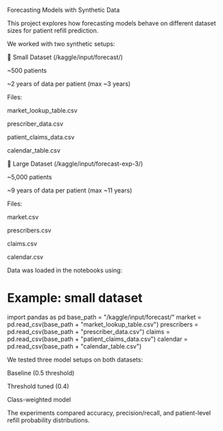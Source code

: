Forecasting Models with Synthetic Data

This project explores how forecasting models behave on different dataset sizes for patient refill prediction.

We worked with two synthetic setups:

📂 Small Dataset (/kaggle/input/forecast/)

~500 patients

~2 years of data per patient (max ~3 years)

Files:

market_lookup_table.csv

prescriber_data.csv

patient_claims_data.csv

calendar_table.csv

📂 Large Dataset (/kaggle/input/forecast-exp-3/)

~5,000 patients

~9 years of data per patient (max ~11 years)

Files:

market.csv

prescribers.csv

claims.csv

calendar.csv

Data was loaded in the notebooks using:

# Example: small dataset
import pandas as pd
base_path = "/kaggle/input/forecast/"
market = pd.read_csv(base_path + "market_lookup_table.csv")
prescribers = pd.read_csv(base_path + "prescriber_data.csv")
claims = pd.read_csv(base_path + "patient_claims_data.csv")
calendar = pd.read_csv(base_path + "calendar_table.csv")


We tested three model setups on both datasets:

Baseline (0.5 threshold)

Threshold tuned (0.4)

Class-weighted model

The experiments compared accuracy, precision/recall, and patient-level refill probability distributions.

